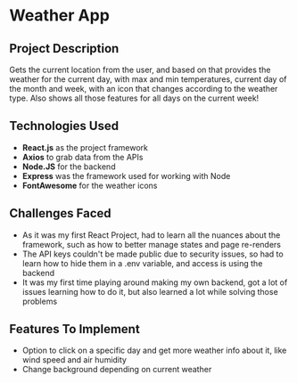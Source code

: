 # Weather App 



## Project Description

Gets the current location from the user, and based on that provides the weather for the current day, with max and min temperatures, current day of the month and week, with an icon that changes according to the weather type. Also shows all those features for all days on the current week!

## Technologies Used

- **React.js** as the project framework
- **Axios** to grab data from the APIs
- **Node.JS** for the backend
- **Express** was the framework used for working with Node
- **FontAwesome** for the weather icons

## Challenges Faced

- As it was my first React Project, had to learn all the nuances about the framework, such as how to better manage states and page re-renders
- The API keys couldn't be made public due to security issues, so had to learn how to hide them in a .env variable, and access is using the backend
- It was my first time playing around making my own backend, got a lot of issues learning how to do it, but also learned a lot while solving those problems

## Features To Implement

- Option to click on a specific day and get more weather info about it, like wind speed and air humidity
- Change background depending on current weather


